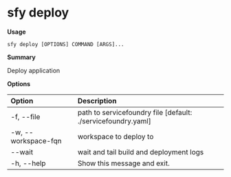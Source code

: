 # sfy deploy

**Usage**

`sfy deploy [OPTIONS] COMMAND [ARGS]...`

**Summary**

Deploy application

**Options**

| **Option** | **Description** |
| :--- | :--- |
| -f, --file | path to servicefoundry file  [default:   ./servicefoundry.yaml] |
| -w, --workspace-fqn | workspace to deploy to |
| --wait | wait and tail build and deployment logs |
| -h, --help | Show this message and exit. |

